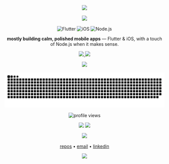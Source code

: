 <!-- header -->
<p align="center">
  <img src="https://capsule-render.vercel.app/api?type=soft&color=gradient&height=120&section=header&text=Hey%20I'm%20Leith&fontSize=34&animation=fadeIn"/>
</p>

<!-- subtle typing -->
<p align="center">
  <img src="https://readme-typing-svg.herokuapp.com?font=Plus+Jakarta+Sans&size=18&pause=1200&color=4F46E5&center=true&vCenter=true&width=520&lines=Flutter+%2B+native+iOS;clean+UI%2FUX;+offline-first;+tiny+details+that+feel+nice"/>
</p>

<!-- badges -->
<p align="center">
  <img alt="Flutter" src="https://img.shields.io/badge/Flutter-3.22%2B-02569B?logo=flutter&logoColor=white">
  <img alt="iOS" src="https://img.shields.io/badge/iOS-native-000000?logo=apple&logoColor=white">
  <img alt="Node.js" src="https://img.shields.io/badge/Node.js-18%2B-339933?logo=node.js&logoColor=white">
</p>

<!-- tagline (chill) -->
<p align="center"><b>mostly building calm, polished mobile apps</b> — Flutter & iOS, with a touch of Node.js when it makes sense.</p>

<!-- Featured projects -->
<p align="center">
  <a href="https://github.com/leithhass/ToDoPlanner">
    <img src="https://github-readme-stats.vercel.app/api/pin/?username=leithhass&repo=ToDoPlanner&theme=default" />
  </a>
  <a href="https://github.com/leithhass/AndOneSwift">
    <img src="https://github-readme-stats.vercel.app/api/pin/?username=leithhass&repo=AndOneSwift&theme=default" />
  </a>
</p>


<!-- tech icons -->
<p align="center">
  <img src="https://skillicons.dev/icons?i=flutter,dart,swift,kotlin,androidstudio,xcode,nodejs,express,ts,graphql,firebase,sqlite,git,githubactions,figma&perline=8"/>
</p>

<!-- snake -->
<p align="center">
  <img src="https://raw.githubusercontent.com/platane/snk/output/github-contribution-grid-snake.svg" alt="snake" />
</p>

<!-- views (stable counter) -->
<p align="center">
  <img src="https://komarev.com/ghpvc/?username=leithhass&color=blueviolet&style=flat" alt="profile views"/>
</p>

<!-- stats -->
<p align="center">
  <img height="150" src="https://github-readme-stats.vercel.app/api?username=leithhass&show_icons=true&theme=graywhite&hide_border=true" />
  <img height="150" src="https://github-readme-streak-stats.herokuapp.com/?user=leithhass&theme=graywhite&hide_border=true" />
</p>
<p align="center">
  <img height="150" src="https://github-readme-stats.vercel.app/api/top-langs/?username=leithhass&layout=compact&langs_count=8&theme=graywhite&hide_border=true" />
</p>

<!-- links -->
<p align="center">
  <a href="https://github.com/leithhass?tab=repositories">repos</a> •
  <a href="mailto:leithhass@gmail.com">email</a> •
  <a href="https://www.linkedin.com/in/leith-hassayoun/">linkedin</a>
</p>

<p align="center">
  <img src="https://capsule-render.vercel.app/api?type=waving&color=gradient&height=80&section=footer"/>
</p>
